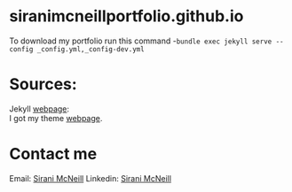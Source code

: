 # siranimcneillportfolio.github.io 

To download my portfolio run this command -`bundle exec jekyll serve --config _config.yml,_config-dev.yml`

# Sources:

Jekyll [webpage](https://jekyllrb.com/):  
I got my theme [webpage]("https://github.com/sergiokopplin/indigo").


# Contact me
Email: [Sirani McNeill](siranimcneill020@gmail.com)
Linkedin: [Sirani McNeill](http://www.linkedin.com/in/sirani-m)
    
    

